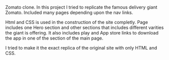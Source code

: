 Zomato clone.
 In this project I tried to replicate the famous delivery giant Zomato. Included many pages depending upon the nav links. 
 
 Html and CSS is used in the construction of the site completly. 
 Page includes one Hero section and other sections that includes different varities the giant is offering.
 It also includes play and App store links to download the app in one of the section of the main page.
 
 I tried to make it the exact replica of the original site with only HTML and CSS.
